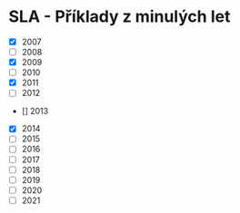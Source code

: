 # SLA - Příklady z minulých let

- [X] 2007
- [ ] 2008
- [X] 2009
- [ ] 2010
- [X] 2011
- [ ] 2012
- [] 2013
- [X] 2014
- [ ] 2015
- [ ] 2016
- [ ] 2017
- [ ] 2018
- [ ] 2019
- [ ] 2020
- [ ] 2021
